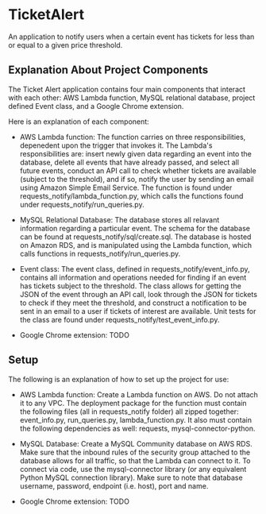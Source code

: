 # TicketAlert

An application to notify users when a certain event has tickets for less than or equal to a given price threshold.

## Explanation About Project Components

The Ticket Alert application contains four main components that interact with each other: AWS Lambda function, MySQL relational database, project defined Event class, and a Google Chrome extension.

Here is an explanation of each component:

- AWS Lambda function: The function carries on three responsibilities, depenedent upon the trigger that invokes it. The Lambda's responsibilities are: insert newly given data regarding an event into the database, delete all events that have already passed, and select all future events, conduct an API call to check whether tickets are available (subject to the threshold), and if so, notify the user by sending an email using Amazon Simple Email Service. The function is found under requests_notify/lambda_function.py, which calls the functions found under requests_notify/run_queries.py.

- MySQL Relational Database: The database stores all relavant information regarding a particular event. The schema for the database can be found at requests_notify/sql/create.sql. The database is hosted on Amazon RDS, and is manipulated using the Lambda function, which calls functions in requests_notify/run_queries.py.

- Event class: The event class, defined in requests_notify/event_info.py, contains all information and operations needed for finding if an event has tickets subject to the threshold. The class allows for getting the JSON of the event through an API call, look through the JSON for tickets to check if they meet the threshold, and construct a notification to be sent in an email to a user if tickets of interest are available. Unit tests for the class are found under requests_notify/test_event_info.py.

- Google Chrome extension: TODO

## Setup

The following is an explanation of how to set up the project for use:

- AWS Lambda function: Create a Lambda function on AWS. Do not attach it to any VPC. 
The deployment package for the function must contain the following files (all in requests_notify folder) all zipped together: event_info.py, run_queries.py, lambda_function.py. It also must contain the following dependencies as well: requests, mysql-connector-python.

- MySQL Database: Create a MySQL Community database on AWS RDS. Make sure that the inbound rules of the security group attached to the database allows for all traffic, so that the Lambda can connect to it. To connect via code, use the mysql-connector library (or any equivalent Python MySQL connection library). Make sure to note that database username, password, endpoint (i.e. host), port and name.

- Google Chrome extension: TODO